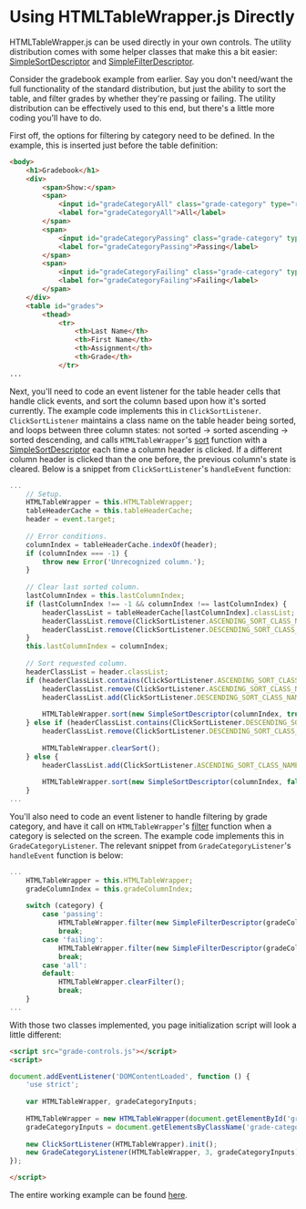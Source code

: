 # Using HTMLTableWrapper.js Directly

HTMLTableWrapper.js can be used directly in your own controls. The utility distribution comes with some helper classes that make this a bit
easier: [SimpleSortDescriptor]({{link-to-doc}}) and [SimpleFilterDescriptor]({{link-to-doc}}).

Consider the gradebook example from earlier. Say you don't need/want the full functionality of the standard distribution, but just the
ability to sort the table, and filter grades by whether they're passing or failing. The utility distribution can be effectively used to this
end, but there's a little more coding you'll have to do.

First off, the options for filtering by category need to be defined. In the example, this is inserted just before the table definition:
``` html
<body>
	<h1>Gradebook</h1>
	<div>
		<span>Show:</span>
		<span>
			<input id="gradeCategoryAll" class="grade-category" type="radio" name="gradeCategory" value="all" checked />
			<label for="gradeCategoryAll">All</label>
		</span>
		<span>
			<input id="gradeCategoryPassing" class="grade-category" type="radio" name="gradeCategory" value="passing" />
			<label for="gradeCategoryPassing">Passing</label>
		</span>
		<span>
			<input id="gradeCategoryFailing" class="grade-category" type="radio" name="gradeCategory" value="failing" />
			<label for="gradeCategoryFailing">Failing</label>
		</span>
	</div>
	<table id="grades">
		<thead>
			<tr>
				<th>Last Name</th>
				<th>First Name</th>
				<th>Assignment</th>
				<th>Grade</th>
			</tr>
...
```

Next, you'll need to code an event listener for the table header cells that handle click events, and sort the column based upon how it's sorted
currently. The example code implements this in `ClickSortListener`. `ClickSortListener` maintains a class name on the table header being sorted, and loops
between three column states: not sorted -> sorted ascending -> sorted descending, and calls `HTMLTableWrapper`'s [sort]({{link-to-doc}})
function with a [SimpleSortDescriptor]({{link-to-doc}}) each time a column header is clicked. If a different column header is clicked than the 
one before, the previous column's state is cleared. Below is a snippet from `ClickSortListener`'s `handleEvent` function:
``` javascript
...
	// Setup.
	HTMLTableWrapper = this.HTMLTableWrapper;
	tableHeaderCache = this.tableHeaderCache;
	header = event.target;
	
	// Error conditions.
	columnIndex = tableHeaderCache.indexOf(header);
	if (columnIndex === -1) {
		throw new Error('Unrecognized column.');
	}
	
	// Clear last sorted column.
	lastColumnIndex = this.lastColumnIndex;
	if (lastColumnIndex !== -1 && columnIndex !== lastColumnIndex) {
		headerClassList = tableHeaderCache[lastColumnIndex].classList;
		headerClassList.remove(ClickSortListener.ASCENDING_SORT_CLASS_NAME);
		headerClassList.remove(ClickSortListener.DESCENDING_SORT_CLASS_NAME);
	}
	this.lastColumnIndex = columnIndex;
	
	// Sort requested column.
	headerClassList = header.classList;
	if (headerClassList.contains(ClickSortListener.ASCENDING_SORT_CLASS_NAME)) {
		headerClassList.remove(ClickSortListener.ASCENDING_SORT_CLASS_NAME);
		headerClassList.add(ClickSortListener.DESCENDING_SORT_CLASS_NAME);
		
		HTMLTableWrapper.sort(new SimpleSortDescriptor(columnIndex, true));
	} else if (headerClassList.contains(ClickSortListener.DESCENDING_SORT_CLASS_NAME)) {
		headerClassList.remove(ClickSortListener.DESCENDING_SORT_CLASS_NAME);
		
		HTMLTableWrapper.clearSort();
	} else {
		headerClassList.add(ClickSortListener.ASCENDING_SORT_CLASS_NAME);
		
		HTMLTableWrapper.sort(new SimpleSortDescriptor(columnIndex, false));
	}
...
```

You'll also need to code an event listener to handle filtering by grade category, and have it call on `HTMLTableWrapper`'s [filter]({{link-to-doc}})
function when a category is selected on the screen. The example code implements this in `GradeCategoryListener`. The relevant snippet from
`GradeCategoryListener`'s `handleEvent` function is below:
``` javascript
...
	HTMLTableWrapper = this.HTMLTableWrapper;
	gradeColumnIndex = this.gradeColumnIndex;
	
	switch (category) {
		case 'passing':
			HTMLTableWrapper.filter(new SimpleFilterDescriptor(gradeColumnIndex, 'C', '<='));
			break;
		case 'failing':
			HTMLTableWrapper.filter(new SimpleFilterDescriptor(gradeColumnIndex, 'C', '>'));
			break;
		case 'all':
		default:
			HTMLTableWrapper.clearFilter();
			break;
	}
...
```

With those two classes implemented, you page initialization script will look a little different:
``` html
<script src="grade-controls.js"></script>
<script>

document.addEventListener('DOMContentLoaded', function () {
	'use strict';
	
	var HTMLTableWrapper, gradeCategoryInputs;
	
	HTMLTableWrapper = new HTMLTableWrapper(document.getElementById('grades'));
	gradeCategoryInputs = document.getElementsByClassName('grade-category');
	
	new ClickSortListener(HTMLTableWrapper).init();
	new GradeCategoryListener(HTMLTableWrapper, 3, gradeCategoryInputs).init();
});

</script>
```

The entire working example can be found [here](examples/gradebook-minimal/gradebook-minimal.html).